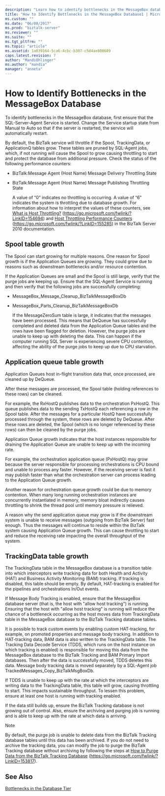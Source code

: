 ```yaml
---
description: "Learn how to identify bottlenecks in the MessageBox database using the SQL-Server-Agent Service."
title: "How to Identify Bottlenecks in the MessageBox Database1 | Microsoft Docs"
ms.custom: ""
ms.date: "06/08/2017"
ms.prod: "biztalk-server"
ms.reviewer: ""
ms.suite: ""
ms.tgt_pltfrm: ""
ms.topic: "article"
ms.assetid: 1a039164-5ca6-4cbc-b307-c5d4ae800689
caps.latest.revision: 7
author: "MandiOhlinger"
ms.author: "mandia"
manager: "anneta"
---
```

# How to Identify Bottlenecks in the MessageBox Database

To identify bottlenecks in the MessageBox database, first ensure that the SQL-Server-Agent Service is started. Change the Service startup state from Manual to Auto so that if the server is restarted, the service will automatically restart.

 By default, the BizTalk service will throttle if the Spool, TrackingData, or ApplicationQ tables grow. These tables are pruned by SQL-Agent jobs, which, if not running will cause the Spool to grow causing throttling to start and protect the database from additional pressure. Check the status of the following performance counters:

- BizTalk:Message Agent (Host Name) Message Delivery Throttling State

- BizTalk:Message Agent (Host Name) Message Publishing Throttling State

  A value of “0” indicates no throttling is occurring. A value of “6” indicates the system is throttling due to database growth. For information about how to interpret the values of these counters, see [What is Host Throttling?](../core/what-is-host-throttling.md) (https://go.microsoft.com/fwlink/?LinkID=154694) and [Host Throttling Performance Counters](../core/host-throttling-performance-counters.md) (https://go.microsoft.com/fwlink/?LinkID=155285) in the BizTalk Server 2010 documentation.

## Spool table growth
 The Spool can start growing for multiple reasons. One reason for Spool growth is if the Application Queues are growing. They could grow due to reasons such as downstream bottlenecks and/or resource contention.

 If the Application Queues are small and the Spool is still large, verify that the purge jobs are keeping up. Ensure that the SQL-Agent Service is running and then verify that the following jobs are successfully completing:

- MessageBox_Message_Cleanup_BizTalkMessageBoxDb

- MessageBox_Parts_Cleanup_BizTalkMessageBoxDb

  If the MessageZeroSum table is large, it indicates that the messages have been processed. This means that DeQueue has successfully completed and deleted data from the Application Queue tables and the rows have been flagged for deletion. However, the purge jobs are unable to keep up with deleting the data. This can happen if the computer running SQL Server is experiencing severe CPU contention, affecting the ability of the purge jobs to keep up due to CPU starvation.

## Application queue table growth
 Application Queues host in-flight transition data that, once processed, are cleaned up by DeQueue.

 After these messages are processed, the Spool table (holding references to these rows) can be cleaned.

 For example, the RxHostQ publishes data to the orchestration PxHostQ. This queue publishes data to the sending TxHostQ each referencing a row in the Spool table. After the messages for a particular HostQ have successfully processed through the system, these rows are deleted by DeQueue. After these rows are deleted, the Spool (which is no longer referenced by these rows) can then be cleaned by the purge jobs.

 Application Queue growth indicates that the host instances responsible for draining the Application Queue are unable to keep up with the incoming rate.

 For example, the orchestration application queue (PxHostQ) may grow because the server responsible for processing orchestrations is CPU bound and unable to process any faster. However, if the receiving server is fast it may publish faster than what the orchestration server can process leading to the Application Queue growth.

 Another reason for orchestration queue growth could be due to memory contention. When many long running orchestration instances are concurrently instantiated in memory, memory bloat indirectly causes throttling to shrink the thread pool until memory pressure is relieved.

 A reason why the send application queue may grow is if the downstream system is unable to receive messages (outgoing from BizTalk Server) fast enough. Thus the messages will continue to reside within the BizTalk system causing Application Queue growth. This can cause throttling to start and reduce the receiving rate impacting the overall throughput of the system.

## TrackingData table growth
 The TrackingData table in the MessageBox database is a transition table into which interceptors write tracking data for both Health and Activity (HAT) and Business Activity Monitoring (BAM) tracking. If tracking is disabled, this table should be empty. By default, HAT-tracking is enabled for the pipelines and orchestrations In/Out events.

 If Message Body Tracking is enabled, ensure that the MessageBox database server (that is, the host with "allow host tracking") is running. Ensuring that the host with "allow host tracking" is running will reduce the chance of a bottleneck occurring as the host moves data from TrackingData table in the MessageBox database to the BizTalk Tracking database tables.

 It is possible to track custom events by enabling custom HAT-tracking, for example, on promoted properties and message body tracking. In addition to HAT-tracking data, BAM data is also written to the TrackingData table. The Tracking Data Decode Service (TDDS, which runs on the host instance on which tracking is enabled) is responsible for moving this data from the MessageBox database to the BizTalk Tracking and BAM Primary Import databases. Then after the data is successfully moved, TDDS deletes this data. Message body tracking data is moved separately by a SQL-Agent job TrackedMessages_Copy_BizTalkMsgBoxDb.

 If TDDS is unable to keep up with the rate at which the interceptors are writing data to the TrackingData table, this table will grow, causing throttling to start. This impacts sustainable throughput. To lessen this problem, ensure at least one host is running with tracking enabled.

 If the data still builds up, ensure the BizTalk Tracking database is not growing out of control. Also, ensure the archiving and purging job is running and is able to keep up with the rate at which data is arriving.

> [!NOTE]
>  By default, the purge job is unable to delete data from the BizTalk Tracking database tables until this data has been archived. If you do not need to archive the tracking data, you can modify the job to purge the BizTalk Tracking database without archiving by following the steps at [How to Purge Data from the BizTalk Tracking Database](../core/how-to-purge-data-from-the-biztalk-tracking-database.md) (https://go.microsoft.com/fwlink/?LinkID=153817).

## See Also
 [Bottlenecks in the Database Tier](../technical-guides/bottlenecks-in-the-database-tier.md)